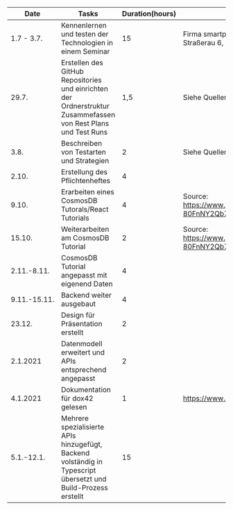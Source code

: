 | Date         | Tasks                                                        | Duration(hours) | Source/Issues                                                |
| ------------ | ------------------------------------------------------------ | --------------- | ------------------------------------------------------------ |
| 1.7 - 3.7.   | Kennenlernen und testen der Technologien in einem Seminar    | 15              | Firma smartpoint,<br />Straßerau 6, 4020 Linz                |
| 29.7.        | Erstellen des GitHub Repositories und einrichten der Ordnerstruktur<br />Zusammefassen von Rest Plans und Test Runs | 1,5             | Siehe Quellen Test_Plans_Cases_Runs.md                       |
| 3.8.         | Beschreiben von Testarten und Strategien                     | 2               | Siehe Quellen Test_Arten_Strategien.md                       |
| 2.10.        | Erstellung des Pflichtenheftes                               | 4               |                                                              |
| 9.10.        | Erarbeiten eines CosmosDB Tutorals/React Tutorials           | 4               | Source: https://www.youtube.com/channel/UC0m-80FnNY2Qb7obvTL_2fA |
| 15.10.       | Weiterarbeiten am CosmosDB Tutorial                          | 2               | Source: https://www.youtube.com/channel/UC0m-80FnNY2Qb7obvTL_2fA |
| 2.11.-8.11.  | CosmosDB Tutorial angepasst mit eigenend Daten               | 4               |                                                              |
| 9.11.-15.11. | Backend weiter ausgebaut                                     | 4               |                                                              |
| 23.12.       | Design für Präsentation erstellt                             | 2               |                                                              |
| 2.1.2021     | Datenmodell erweitert und APIs entsprechend angepasst        | 2               |                                                              |
| 4.1.2021     | Dokumentation für dox42 gelesen                              | 1               | https://www.dox42.com/de/                                    |
| 5.1.-12.1.   | Mehrere spezialisierte APIs hinzugefügt, Backend volständig in Typescript übersetzt und Build-Prozess erstellt | 15              |                                                              |
